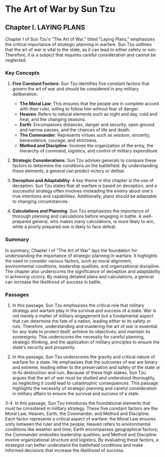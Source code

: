 # The Art of War by Sun Tzu

## Chapter I. LAYING PLANS

Chapter I of Sun Tzu's "The Art of War," titled "Laying Plans," emphasizes the critical importance of strategic planning in warfare. Sun Tzu outlines that the art of war is vital to the state, as it can lead to either safety or ruin. Therefore, it is a subject that requires careful consideration and cannot be neglected.

### Key Concepts

1. **Five Constant Factors**: Sun Tzu identifies five constant factors that govern the art of war and should be considered in any military deliberation:
   - **The Moral Law**: This ensures that the people are in complete accord with their ruler, willing to follow him without fear of danger.
   - **Heaven**: Refers to natural elements such as night and day, cold and heat, and the changing seasons.
   - **Earth**: Encompasses distances, danger and security, open ground and narrow passes, and the chances of life and death.
   - **The Commander**: Represents virtues such as wisdom, sincerity, benevolence, courage, and strictness.
   - **Method and Discipline**: Involves the organization of the army, the hierarchy of command, logistics, and control of military expenditure.

2. **Strategic Considerations**: Sun Tzu advises generals to compare these factors to determine the conditions on the battlefield. By understanding these elements, a general can predict victory or defeat.

3. **Deception and Adaptability**: A key theme in this chapter is the use of deception. Sun Tzu states that all warfare is based on deception, and a successful strategy often involves misleading the enemy about one's true intentions and capabilities. Additionally, plans should be adaptable to changing circumstances.

4. **Calculations and Planning**: Sun Tzu emphasizes the importance of thorough planning and calculations before engaging in battle. A well-prepared general, who makes many calculations, is more likely to win, while a poorly prepared one is likely to face defeat.

### Summary

In summary, Chapter I of "The Art of War" lays the foundation for understanding the importance of strategic planning in warfare. It highlights the need to consider various factors, such as moral alignment, environmental conditions, leadership qualities, and organizational discipline. The chapter also underscores the significance of deception and adaptability in achieving victory. By making detailed plans and calculations, a general can increase the likelihood of success in battle.

### Passages

1. In this passage, Sun Tzu emphasizes the critical role that military strategy and warfare play in the survival and success of a state. War is not merely a matter of military engagement but a fundamental aspect that can determine the fate of a nation, leading either to its safety or ruin. Therefore, understanding and mastering the art of war is essential for any state to protect itself, achieve its objectives, and maintain its sovereignty. This underscores the necessity for careful planning, strategic thinking, and the application of military principles to ensure the state's security and prosperity.

2. In this passage, Sun Tzu underscores the gravity and critical nature of warfare for a state. He emphasizes that the outcomes of war are binary and extreme, leading either to the preservation and safety of the state or to its destruction and ruin. Because of these high stakes, Sun Tzu argues that the art of war must be studied and understood thoroughly, as neglecting it could lead to catastrophic consequences. This passage highlights the necessity of strategic planning and careful consideration in military affairs to ensure the survival and success of a state.

3-4. In this passage, Sun Tzu introduces the foundational elements that must be considered in military strategy. These five constant factors are the Moral Law, Heaven, Earth, the Commander, and Method and Discipline. Each factor represents a critical aspect of warfare: the Moral Law ensures unity between the ruler and the people; Heaven refers to environmental conditions like weather and time; Earth encompasses geographical factors; the Commander embodies leadership qualities; and Method and Discipline involve organizational structure and logistics. By evaluating these factors, a strategist can better understand the battlefield conditions and make informed decisions that increase the likelihood of success.
